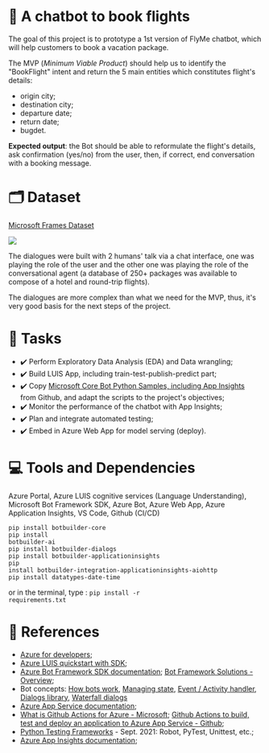 # :dart: A chatbot to book flights
The goal of this project is to prototype a 1st version of FlyMe chatbot, which will help customers to book a vacation package.

The MVP (*Minimum Viable Product*) should help us to identify the "BookFlight" intent and return the 5 main entities which constitutes flight's details:
- origin city;
- destination city;
- departure date;
- return date;
- bugdet.

**Expected output**: the Bot should be able to reformulate the flight's details, ask confirmation (yes/no) from the user, then, if correct, end conversation with a booking message.

# :card_index_dividers: Dataset
[Microsoft Frames Dataset](https://www.microsoft.com/en-us/research/project/frames-dataset/#!download)

<img src='/static\frames_dataset.png'>

The dialogues were built with 2 humans' talk via a chat interface, one was playing the role of the user and the other one was playing the role of the conversational agent (a database of 250+ packages was available to compose of a hotel and round-trip flights). 

The dialogues are more complex than what we need for the MVP, thus, it's very good basis for the next steps of the project.

# :scroll: Tasks
- :heavy_check_mark: Perform Exploratory Data Analysis (EDA) and Data wrangling;
- :heavy_check_mark: Build LUIS App, including train-test-publish-predict part;
- :heavy_check_mark: Copy [Microsoft Core Bot Python Samples, including App Insights](https://github.com/microsoft/BotBuilder-Samples/tree/main/samples/python/21.corebot-app-insights) from Github, and adapt the scripts to the project's objectives;
- :heavy_check_mark: Monitor the performance of the chatbot with App Insights;
- :heavy_check_mark: Plan and integrate automated testing;
- :heavy_check_mark: Embed in Azure Web App for model serving (deploy).

# :computer: Tools and Dependencies
Azure Portal, Azure LUIS cognitive services (Language Understanding), Microsoft Bot Framework SDK, Azure Bot, Azure Web App, Azure Application Insights, VS Code, Github (CI/CD)

<code>pip install botbuilder-core</code><br>
<code>pip install botbuilder-ai</code><br>
<code>pip install botbuilder-dialogs</code><br>
<code>pip install botbuilder-applicationinsights</code><br>
<code>pip install botbuilder-integration-applicationinsights-aiohttp</code><br>
<code>pip install datatypes-date-time</code><br>

or in the terminal, type : <code>pip install -r requirements.txt</code>

# :pushpin: References 
- [Azure for developers](https://azure.microsoft.com/en-us/developer/#featured-resources);
- [Azure LUIS quickstart with SDK](https://docs.microsoft.com/en-us/azure/cognitive-services/luis/client-libraries-rest-api?tabs=windows&pivots=programming-language-python);
- [Azure Bot Framework SDK documentation](https://docs.microsoft.com/en-us/azure/bot-service/index-bf-sdk?view=azure-bot-service-4.0); [Bot Framework Solutions - Overview](https://microsoft.github.io/botframework-solutions/index);
- Bot concepts: [How bots work](https://docs.microsoft.com/en-us/azure/bot-service/bot-builder-basics?view=azure-bot-service-4.0), [Managing state](https://docs.microsoft.com/en-us/azure/bot-service/bot-builder-concept-state?view=azure-bot-service-4.0), [Event / Activity handler](https://docs.microsoft.com/en-us/azure/bot-service/bot-activity-handler-concept?view=azure-bot-service-4.0&tabs=python), [Dialogs library](https://docs.microsoft.com/en-us/azure/bot-service/bot-builder-concept-dialog?view=azure-bot-service-4.0), [Waterfall dialogs](https://docs.microsoft.com/en-us/azure/bot-service/bot-builder-concept-waterfall-dialogs?view=azure-bot-service-4.0)
- [Azure App Service documentation](https://docs.microsoft.com/en-us/azure/app-service/);
- [What is Github Actions for Azure - Microsoft](https://docs.microsoft.com/en-us/azure/developer/github/github-actions); [Github Actions to build, test and deploy an application to Azure App Service - Github](https://docs.github.com/en/actions/deployment/deploying-to-azure-app-service);
- [Python Testing Frameworks](https://www.softwaretestinghelp.com/python-testing-frameworks/) - Sept. 2021: Robot, PyTest, Unittest, etc.;
- [Azure App Insights documentation](https://docs.microsoft.com/en-us/azure/azure-monitor/app/app-insights-overview);


